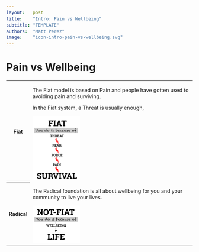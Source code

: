 ```yaml
---
layout:   post
title:    "Intro: Pain vs Wellbeing"
subtitle: "TEMPLATE"
authors:  "Matt Perez"
image:    "icon-intro-pain-vs-wellbeing.svg"
---
```


<div style='display:none; '>
 <p>Intro to the <span class='_paradigm'>Fiat System</span> and to the <span class='_paradigm'>Radical Foundation.</span>.</p>
</div>

<h1>Pain vs Wellbeing</h1>
 <div class='_center'>
  <table class='_h2table'>
   <tr>
    <th><span class='_paradigm'>Fiat</span></th>
    <td>
     <p>The <span class='_paradigm'>Fiat</span> model is based on Pain and people have gotten used to avoiding pain and surviving.</p>
     <p>In the <span class='_paradigm'>Fiat</span> system, a Threat is usually enough,</p>
      <div class='_center'>
       <img
        src='/assets/img/pic-fiat-pain.svg'
        width='30%'
        alt=''>
      </div>
    </td>
   </tr>
   <tr>
    <th><span class='_paradigm'>Radical</span></th>
    <td>
     <p>The <span class='_paradigm'>Radical</span> foundation is all about wellbeing for you and your community to live your lives.</p>
      <div class='_center'>
       <img
        src='/assets/img/pic-radical-wellbeing.svg'
        width='30%'
        alt=''>
      </div>
    </td>
   </tr>
  </table>
 </div>
